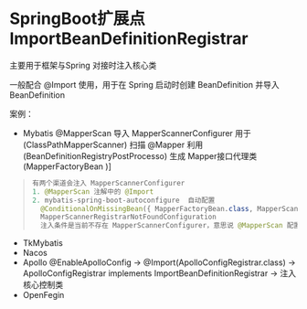 # SpringBoot扩展点 ImportBeanDefinitionRegistrar

主要用于框架与Spring 对接时注入核心类

一般配合 @Import 使用，用于在 Spring 启动时创建 BeanDefinition 并导入 BeanDefinition

案例：

- Mybatis   @MapperScan 导入 MapperScannerConfigurer  用于 (ClassPathMapperScanner) 扫描 @Mapper 利用  (BeanDefinitionRegistryPostProcesso) 生成 Mapper接口代理类 (MapperFactoryBean )]

> ```java
> 有两个渠道会注入 MapperScannerConfigurer  
> 1. @MapperScan 注解中的 @Import
> 2. mybatis-spring-boot-autoconfigure  自动配置 
>   @ConditionalOnMissingBean({ MapperFactoryBean.class, MapperScannerConfigurer.class })
>   MapperScannerRegistrarNotFoundConfiguration   
>   注入条件是当前不存在 MapperScannerConfigurer，意思说 @MapperScan 配置优先级最高。也符合自动配置中约定大于配置的思想。
> 
> ```
>
> 

- TkMybatis 
- Nacos
- Apollo @EnableApolloConfig -> @Import(ApolloConfigRegistrar.class) -> ApolloConfigRegistrar implements ImportBeanDefinitionRegistrar -> 注入核心控制类
- OpenFegin

